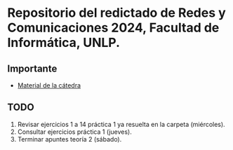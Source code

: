 # Repositorio del redictado de Redes y Comunicaciones 2024, Facultad de Informática, UNLP.

## Importante

-   [Material de la cátedra](https://catedras.linti.unlp.edu.ar/course/view.php?id=1229)

## TODO

1. Revisar ejercicios 1 a 14 práctica 1 ya resuelta en la carpeta (miércoles).
2. Consultar ejercicios práctica 1 (jueves).
3. Terminar apuntes teoría 2 (sábado).
